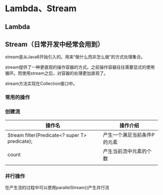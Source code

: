 # Lambda、Stream

## Lambda



## Stream（日常开发中经常会用到）

stream是从Java8开始引入的。用来“做什么而非怎么做”的方式处理集合。

stream提供了一种更直观的操作容器的方式。之前操作容器往往需要显式的使用循环。而使用stream之后，对容器的处理更加直观了。

stream方法实现在Collection接口中。

### 常用的操作

### 创建流





| 操作名                                            | 操作介绍                    |
| ------------------------------------------------- | --------------------------- |
| Stream<T> filter(Predicate<? super T> predicate); | 产生一个满足当前条件P的元素 |
| count                                             | 产生当前流中元素的个数      |
|                                                   |                             |



### 并行操作

在产生流的过程中可以使用parallelStream()产生并行流





